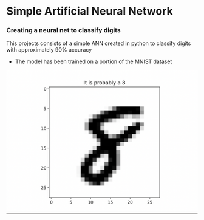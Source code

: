 # Simple Artificial Neural Network

### Creating a neural net to classify digits

This projects consists of a simple ANN created in python to classify digits with approximately 90% accuracy

- The model has been trained on a portion of the MNIST dataset

![Alt text](/screenshot.png?raw=true "Machine Prediction")
